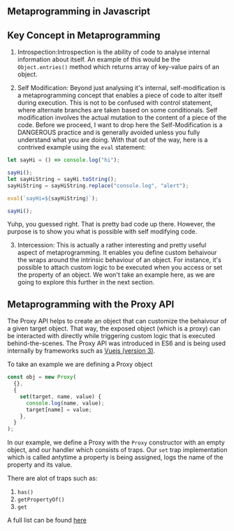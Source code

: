 <!-- Google tag (gtag.js) -->
<script async src="https://www.googletagmanager.com/gtag/js?id=G-SZCFBH2LZ7"></script>
<script>
  window.dataLayer = window.dataLayer || [];
  function gtag(){dataLayer.push(arguments);}
  gtag('js', new Date());

  gtag('config', 'G-SZCFBH2LZ7');
</script>

## Metaprogramming in Javascript

## Key Concept in Metaprogramming

1. Introspection:Introspection is the ability of code to analyse internal information about itself. An example of this would be the `Object.entries()` method which returns array of key-value pairs of an object.

2. Self Modification: Beyond just analysing it's internal, self-modification is a metaprogramming concept that enables a piece of code to alter itself during execution. This is not to be confused with control statement, where alternate branches are taken based on some conditionals. Self modification involves the actual mutation to the content of a piece of the code. Before we proceed, I want to drop here the Self-Modification is a DANGEROUS practice and is generally avoided unless you fully understand what you are doing. With that out of the way, here is a contrived example using the `eval` statement:

```js
let sayHi = () => console.log("hi");

sayHi();
let sayHiString = sayHi.toString();
sayHiString = sayHiString.replace("console.log", "alert");

eval(`sayHi=${sayHiString}`);

sayHi();
```

Yuhp, you guessed right. That is pretty bad code up there. However, the purpose is to show you what is possible with self modifying code.

3. Intercession: This is actually a rather interesting and pretty useful aspect of metaprogramming. It enables you define custom behaivour the wraps around the intrinsic behaviour of an object. For instance, it's possible to attach custom logic to be executed when you access or set the property of an object. We won't take an example here, as we are going to explore this further in the next section.

## Metaprogramming with the Proxy API

The Proxy API helps to create an object that can customize the behaivour of a given target object. That way, the exposed object (which is a proxy) can be interacted with directly while triggering custom logic that is executed behind-the-scenes. The Proxy API was introduced in ES6 and is being used internally by frameworks such as [Vuejs (version 3)]().

To take an example we are defining a Proxy object

```js
const obj = new Proxy(
  {},
  {
    set(target, name, value) {
      console.log(name, value);
      target[name] = value;
    },
  }
);
```

In our example, we define a Proxy with the `Proxy` constructor with an empty object, and our handler which consists of traps. Our `set` trap implementation which is called antytime a property is being assigned, logs the name of the property and its value.

There are alot of traps such as:

1. `has()`
2. `getPropertyOf()`
3. `get`

A full list can be found [here]()
